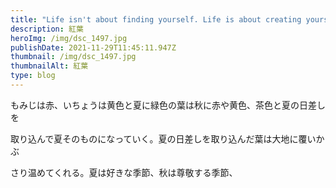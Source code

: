 ```yaml
---
title: "Life isn't about finding yourself. Life is about creating yourself. "
description: 紅葉
heroImg: /img/dsc_1497.jpg
publishDate: 2021-11-29T11:45:11.947Z
thumbnail: /img/dsc_1497.jpg
thumbnailAlt: 紅葉
type: blog
---
```

もみじは赤、いちょうは黄色と夏に緑色の葉は秋に赤や黄色、茶色と夏の日差しを

取り込んで夏そのものになっていく。夏の日差しを取り込んだ葉は大地に覆いかぶ

さり温めてくれる。夏は好きな季節、秋は尊敬する季節、